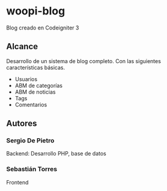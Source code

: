 # woopi-blog

Blog creado en Codeigniter 3

## Alcance

Desarrollo de un sistema de blog completo. Con las siguientes características básicas.

- Usuarios
- ABM de categorías
- ABM de noticias
- Tags
- Comentarios

## Autores

### Sergio De Pietro
Backend: Desarrollo PHP, base de datos

### Sebastián Torres
Frontend 
